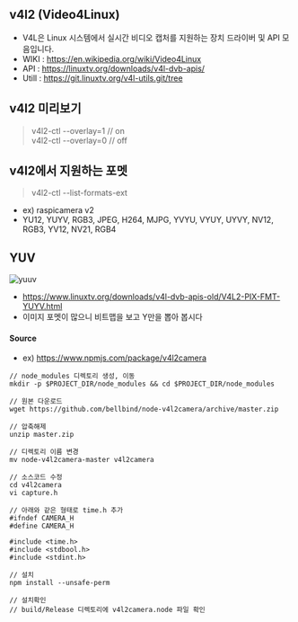 ## v4l2 (Video4Linux)
- V4L은 Linux 시스템에서 실시간 비디오 캡처를 지원하는 장치 드라이버 및 API 모음입니다.
- WIKI : https://en.wikipedia.org/wiki/Video4Linux
- API : https://linuxtv.org/downloads/v4l-dvb-apis/
- Utill : https://git.linuxtv.org/v4l-utils.git/tree

## v4l2 미리보기
> v4l2-ctl --overlay=1 // on </br>
> v4l2-ctl --overlay=0 // off

## v4l2에서 지원하는 포멧
> v4l2-ctl --list-formats-ext
- ex) raspicamera v2 
- YU12, YUYV, RGB3, JPEG, H264, MJPG, YVYU, VYUY, UYVY, NV12, RGB3, YV12, NV21, RGB4

## YUV
![yuuv](http://wp.dasomoli.org/wp-content/uploads/1/cfile30.uf.1944F6574D53F7CD0FBEA5.PNG)
- https://www.linuxtv.org/downloads/v4l-dvb-apis-old/V4L2-PIX-FMT-YUYV.html
- 이미지 포멧이 많으니 비트맵을 보고 Y만을 뽑아 봅시다 

#### Source 
- ex) https://www.npmjs.com/package/v4l2camera
````
// node_modules 디렉토리 생성, 이동
mkdir -p $PROJECT_DIR/node_modules && cd $PROJECT_DIR/node_modules

// 원본 다운로드
wget https://github.com/bellbind/node-v4l2camera/archive/master.zip

// 압축해제
unzip master.zip

// 디렉토리 이름 변경
mv node-v4l2camera-master v4l2camera

// 소스코드 수정
cd v4l2camera
vi capture.h

// 아래와 같은 형태로 time.h 추가
#ifndef CAMERA_H
#define CAMERA_H

#include <time.h>
#include <stdbool.h>
#include <stdint.h>

// 설치
npm install --unsafe-perm

// 설치확인
// build/Release 디렉토리에 v4l2camera.node 파일 확인
````


